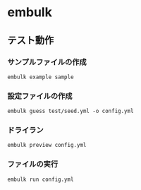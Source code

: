 # embulk

## テスト動作

### サンプルファイルの作成
```
embulk example sample
```

### 設定ファイルの作成
```
embulk guess test/seed.yml -o config.yml
```

### ドライラン
```
embulk preview config.yml
```

### ファイルの実行
```
embulk run config.yml
```
